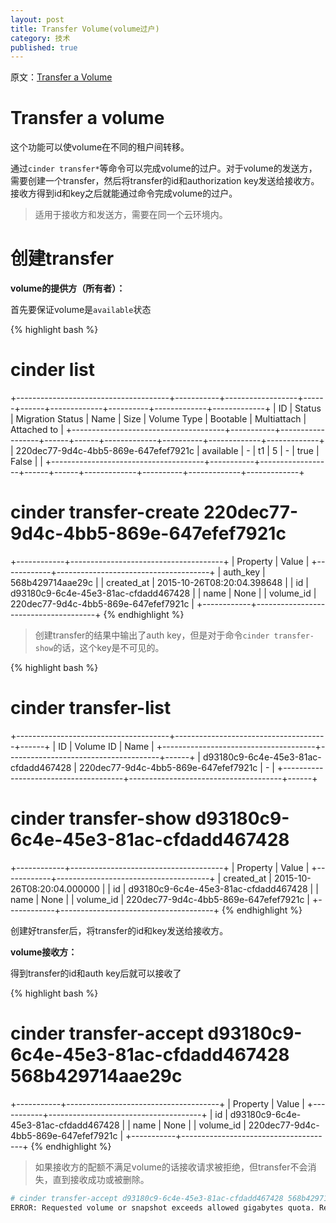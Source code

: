 ```yaml
---
layout: post
title: Transfer Volume(volume过户)
category: 技术 
published: true
---
```


原文：[Transfer a Volume](http://docs.openstack.org/user-guide/common/cli_manage_volumes.html)

# Transfer a volume

这个功能可以使volume在不同的租户间转移。

通过`cinder transfer*`等命令可以完成volume的过户。对于volume的发送方，需要创建一个transfer，然后将transfer的id和authorization key发送给接收方。接收方得到id和key之后就能通过命令完成volume的过户。

> 适用于接收方和发送方，需要在同一个云环境内。

# 创建transfer

**volume的提供方（所有者）：**

首先要保证volume是`available`状态

{% highlight bash %}
# cinder list
+--------------------------------------+-----------+------------------+------+------+-------------+----------+-------------+-------------+
|                  ID                  |   Status  | Migration Status | Name | Size | Volume Type | Bootable | Multiattach | Attached to |
+--------------------------------------+-----------+------------------+------+------+-------------+----------+-------------+-------------+
| 220dec77-9d4c-4bb5-869e-647efef7921c | available |        -         |  t1  |  5   |      -      |   true   |    False    |             |
+--------------------------------------+-----------+------------------+------+------+-------------+----------+-------------+-------------+
# cinder transfer-create 220dec77-9d4c-4bb5-869e-647efef7921c
+------------+--------------------------------------+
|  Property  |                Value                 |
+------------+--------------------------------------+
|  auth_key  |           568b429714aae29c           |
| created_at |      2015-10-26T08:20:04.398648      |
|     id     | d93180c9-6c4e-45e3-81ac-cfdadd467428 |
|    name    |                 None                 |
| volume_id  | 220dec77-9d4c-4bb5-869e-647efef7921c |
+------------+--------------------------------------+
{% endhighlight %}

> 创建transfer的结果中输出了auth key，但是对于命令`cinder transfer-show`的话，这个key是不可见的。

{% highlight bash %}
# cinder transfer-list
+--------------------------------------+--------------------------------------+------+
|                  ID                  |              Volume ID               | Name |
+--------------------------------------+--------------------------------------+------+
| d93180c9-6c4e-45e3-81ac-cfdadd467428 | 220dec77-9d4c-4bb5-869e-647efef7921c |  -   |
+--------------------------------------+--------------------------------------+------+
# cinder transfer-show d93180c9-6c4e-45e3-81ac-cfdadd467428
+------------+--------------------------------------+
|  Property  |                Value                 |
+------------+--------------------------------------+
| created_at |      2015-10-26T08:20:04.000000      |
|     id     | d93180c9-6c4e-45e3-81ac-cfdadd467428 |
|    name    |                 None                 |
| volume_id  | 220dec77-9d4c-4bb5-869e-647efef7921c |
+------------+--------------------------------------+
{% endhighlight %}


创建好transfer后，将transfer的id和key发送给接收方。

**volume接收方：**

得到transfer的id和auth key后就可以接收了

{% highlight bash %}
# cinder transfer-accept d93180c9-6c4e-45e3-81ac-cfdadd467428 568b429714aae29c
+-----------+--------------------------------------+
|  Property |                Value                 |
+-----------+--------------------------------------+
|     id    | d93180c9-6c4e-45e3-81ac-cfdadd467428 |
|    name   |                 None                 |
| volume_id | 220dec77-9d4c-4bb5-869e-647efef7921c |
+-----------+--------------------------------------+
{% endhighlight %}

> 如果接收方的配额不满足volume的话接收请求被拒绝，但transfer不会消失，直到接收成功或被删除。

```bash
# cinder transfer-accept d93180c9-6c4e-45e3-81ac-cfdadd467428 568b429714aae29c
ERROR: Requested volume or snapshot exceeds allowed gigabytes quota. Requested 5G, quota is 0G and 0G has been consumed. (HTTP 413) (Request-ID: req-173c3f2c-8c73-4aea-8af8-ef1fb0e04d5d)
```
